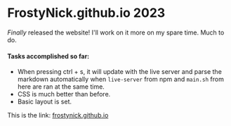 # FrostyNick.github.io 2023

*Finally* released the website! I'll work on it more on my spare time. Much to do.

#### Tasks accomplished so far:

- When pressing ctrl + s, it will update with the live server and parse the markdown automatically when `live-server` from npm and `main.sh` from here are ran at the same time.
- CSS is much better than before.
- Basic layout is set.


This is the link: [frostynick.github.io](FrostyNick.github.io)
